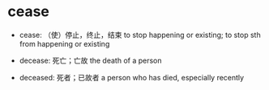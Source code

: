 # cease

- cease: （使）停止，终止，结束 to stop happening or existing; to stop sth from happening or existing

- decease: 死亡；亡故 the death of a person
- deceased: 死者；已故者 a person who has died, especially recently
